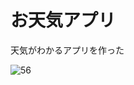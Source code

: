 # お天気アプリ

天気がわかるアプリを作った

![56](https://user-images.githubusercontent.com/28350464/54828800-4e411800-4cf8-11e9-8ef3-16e2de5ee419.gif)

